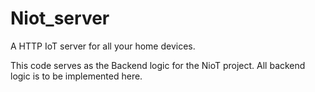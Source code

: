 # Niot_server
A HTTP IoT server for all your home devices.

This code serves as the Backend logic for the NioT project. All backend logic is to be implemented here.
